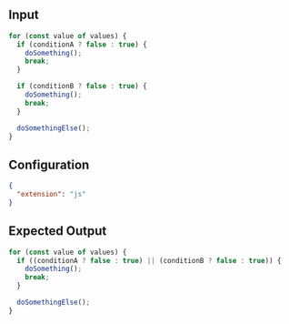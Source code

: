 
## Input
```javascript input
for (const value of values) {
  if (conditionA ? false : true) {
    doSomething();
    break;
  }

  if (conditionB ? false : true) {
    doSomething();
    break;
  }

  doSomethingElse();
}
```

## Configuration
```json configuration
{
  "extension": "js"
}
```

## Expected Output
```javascript expected output
for (const value of values) {
  if ((conditionA ? false : true) || (conditionB ? false : true)) {
    doSomething();
    break;
  }

  doSomethingElse();
}
```
